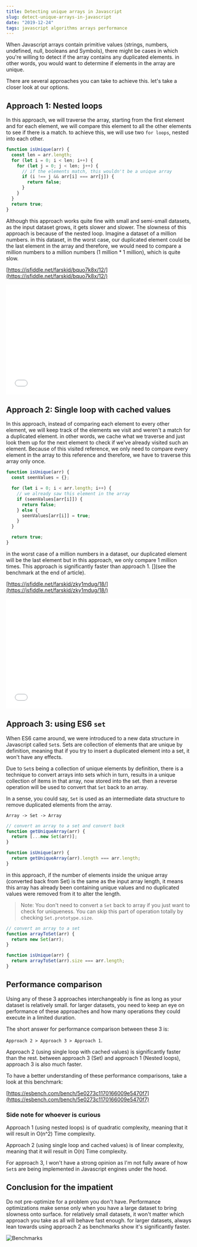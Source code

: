 ```yaml
---
title: Detecting unique arrays in Javascript
slug: detect-unique-arrays-in-javascript
date: "2019-12-24"
tags: javascript algorithms arrays performance
---
```


When Javascript arrays contain primitive values (strings, numbers, undefined, null, booleans and Symbols), there might be cases in which you're willing to detect if the array contains any duplicated elements. in other words, you would want to determine if elements in the array are unique.

There are several approaches you can take to achieve this. let's take a closer look at our options.

## Approach 1: Nested loops

In this approach, we will traverse the array, starting from the first element and for each element, we will compare this element to all the other elements to see if there is a match. to achieve this, we will use two `for loops`, nested into each other.

```javascript
function isUnique(arr) {
  const len = arr.length;
  for (let i = 0; i < len; i++) {
    for (let j = 0; j < len; j++) {
      // if the elements match, this wouldn't be a unique array
      if (i !== j && arr[i] === arr[j]) {
        return false;
      }
    }
  }
  return true;
}
```

Although this approach works quite fine with small and semi-small datasets, as the input dataset grows, it gets slower and slower. The slowness of this approach is because of the nested loop. Imagine a dataset of a million numbers. in this dataset, in the worst case, our duplicated element could be the last element in the array and therefore, we would need to compare a million numbers to a million numbers (1 million \* 1 million), which is quite slow.

[https://jsfiddle.net/farskid/bquo7k8x/12/](https://jsfiddle.net/farskid/bquo7k8x/12/)

<iframe width="100%" height="300" src="//jsfiddle.net/farskid/bquo7k8x/9/embedded/js/dark/" allowfullscreen="allowfullscreen" allowpaymentrequest frameborder="0"></iframe>

## Approach 2: Single loop with cached values

In this approach, instead of comparing each element to every other element, we will keep track of the elements we visit and weren't a match for a duplicated element. in other words, we cache what we traverse and just look them up for the next element to check if we've already visited such an element. Because of this visited reference, we only need to compare every element in the array to this reference and therefore, we have to traverse this array only once.

```javascript
function isUnique(arr) {
  const seenValues = {};

  for (let i = 0; i < arr.length; i++) {
    // we already saw this element in the array
    if (seenValues[arr[i]]) {
      return false;
    } else {
      seenValues[arr[i]] = true;
    }
  }

  return true;
}
```

in the worst case of a million numbers in a dataset, our duplicated element will be the last element but in this approach, we only compare 1 million times. This approach is significantly faster than approach 1. [](see the benchmark at the end of article).

[https://jsfiddle.net/farskid/zky1mdug/18/](https://jsfiddle.net/farskid/zky1mdug/18/)

<iframe width="100%" height="300" src="//jsfiddle.net/farskid/zky1mdug/15/embedded/js/dark/" allowfullscreen="allowfullscreen" allowpaymentrequest frameborder="0"></iframe>

## Approach 3: using ES6 `set`

When ES6 came around, we were introduced to a new data structure in Javascript called `Set`s. Sets are collection of elements that are unique by definition, meaning that if you try to insert a duplicated element into a set, it won't have any effects.

Due to `Set`s being a collection of unique elements by definition, there is a technique to convert arrays into sets which in turn, results in a unique collection of items in that array, now stored into the set. then a reverse operation will be used to convert that `Set` back to an array.

In a sense, you could say, `Set` is used as an intermediate data structure to remove duplicated elements from the array.

`Array -> Set -> Array`

```javascript
// convert an array to a set and convert back
function getUniqueArray(arr) {
  return [...new Set(arr)];
}

function isUnique(arr) {
  return getUniqueArray(arr).length === arr.length;
}
```

in this approach, if the number of elements inside the unique array (converted back from Set) is the same as the input array length, it means this array has already been containing unique values and no duplicated values were removed from it to alter the length.

> Note: You don't need to convert a `Set` back to array if you just want to check for uniqueness. You can skip this part of operation totally by checking `Set.prototype.size`.

```javascript
// convert an array to a set
function arrayToSet(arr) {
  return new Set(arr);
}

function isUnique(arr) {
  return arrayToSet(arr).size === arr.length;
}
```

## Performance comparison

Using any of these 3 approaches interchangeably is fine as long as your dataset is relatively small. for larger datasets, you need to keep an eye on performance of these approaches and how many operations they could execute in a limited duration.

The short answer for performance comparison between these 3 is:

`Approach 2 > Approach 3 > Approach 1`.

Approach 2 (using single loop with cached values) is significantly faster than the rest. between approach 3 (Set) and approach 1 (Nested loops), approach 3 is also much faster.

To have a better understanding of these performance comparisons, take a look at this benchmark:

[https://esbench.com/bench/5e0273c1170166009e5470f7](https://esbench.com/bench/5e0273c1170166009e5470f7)

### Side note for whoever is curious

Approach 1 (using nested loops) is of quadratic complexity, meaning that it will result in O(n^2) Time complexity.

Approach 2 (using single loop and cached values) is of linear complexity, meaning that it will result in O(n) Time complexity.

For approach 3, I won't have a strong opinion as I'm not fully aware of how `Set`s are being implemented in Javascript engines under the hood.

## Conclusion for the impatient

Do not pre-optimize for a problem you don't have. Performance optimizations make sense only when you have a large dataset to bring slowness onto surface. for relatively small datasets, it won't matter which approach you take as all will behave fast enough. for larger datasets, always lean towards using approach 2 as benchmarks show it's significantly faster.

![Benchmarks](https://thepracticaldev.s3.amazonaws.com/i/mawv2bokl4z4cny271b5.png)
